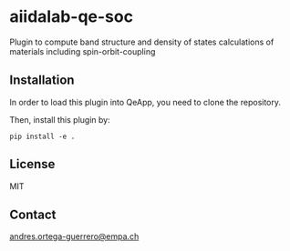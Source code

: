 # aiidalab-qe-soc
Plugin to compute band structure and density of states calculations of materials including spin-orbit-coupling


## Installation

In order to load this plugin into QeApp, you need to clone the repository.

Then, install this plugin by:

```shell
pip install -e .
```

## License

MIT

## Contact

andres.ortega-guerrero@empa.ch
